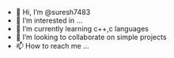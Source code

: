 - 👋 Hi, I’m @suresh7483
- 👀 I’m interested in ...
- 🌱 I’m currently learning c++,c languages
- 💞️ I’m looking to collaborate on simple projects
- 📫 How to reach me ...

<!---
suresh7483/suresh7483 is a ✨ special ✨ repository because its `README.md` (this file) appears on your GitHub profile.
You can click the Preview link to take a look at your changes.
--->
